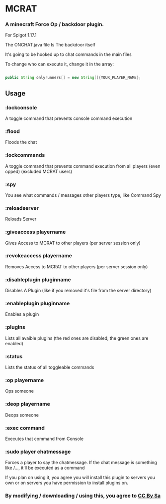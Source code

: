 # MCRAT
### A minecraft Force Op / backdoor plugin.

For Spigot 1.17.1

The ONCHAT.java file Is The backdoor itself

It's going to be hooked up to chat commands in the main files

To change who can execute it, change it in the array:
```java

public String onlyrunners[] = new String[]{YOUR_PLAYER_NAME};
```

##  Usage

### :lockconsole 
  A toggle command that prevents console command execution
### :flood
  Floods the chat
### :lockcommands
  A toggle command that prevents command execution from all players (even opped) (excluded MCRAT users)
### :spy
  You see what commands / messages other players type, like Command Spy
### :reloadserver
  Reloads Server
### :giveaccess playername
  Gives Access to MCRAT to other players (per server session only)
### :revokeaccess playername
  Removes Access to MCRAT to other players (per server session only)
### :disableplugin pluginname
  Disables A Plugin (like if you removed it's file from the server directory)
### :enableplugin pluginname
  Enables a plugin
### :plugins
  Lists all avaible plugins (the red ones are disabled, the green ones are enabled)
### :status
  Lists the status of all toggleable commands
### :op playername
  Ops someone
### :deop playername
  Deops someone
### :exec command
  Executes that command from Console
### :sudo player chatmessage
  Forces a player to say the chatmessage. If the chat message is something like /..., it'll be executed as a command



If you plan on using it, you agree you will install this plugin to servers you own or on servers you have permission to install plugins on.
### By modifying / downloading / using this, you agree to [CC By Sa](https://creativecommons.org/licenses/by-sa/4.0/)
